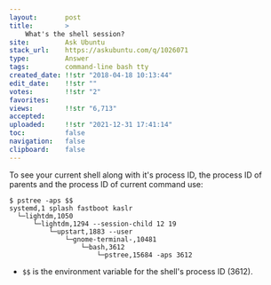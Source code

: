 ```yaml
---
layout:       post
title:        >
    What's the shell session?
site:         Ask Ubuntu
stack_url:    https://askubuntu.com/q/1026071
type:         Answer
tags:         command-line bash tty
created_date: !!str "2018-04-18 10:13:44"
edit_date:    !!str ""
votes:        !!str "2"
favorites:    
views:        !!str "6,713"
accepted:     
uploaded:     !!str "2021-12-31 17:41:14"
toc:          false
navigation:   false
clipboard:    false
---
```


To see your current shell along with it's process ID, the process ID of parents and the process ID of current command use:

``` 
$ pstree -aps $$
systemd,1 splash fastboot kaslr
  └─lightdm,1050
      └─lightdm,1294 --session-child 12 19
          └─upstart,1883 --user
              └─gnome-terminal-,10481
                  └─bash,3612
                      └─pstree,15684 -aps 3612

```


- `$$` is the environment variable for the shell's process ID (3612).

